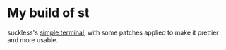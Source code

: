 # My build of st
suckless's [simple terminal](https://st.suckless.org/), with some patches applied to make it prettier and more usable.
